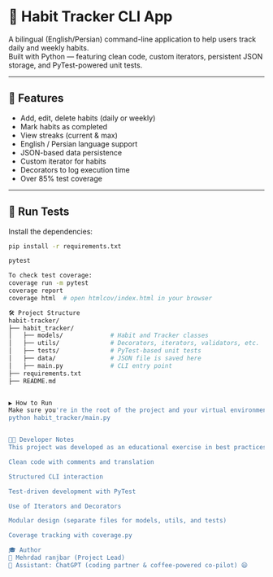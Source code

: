 # 🧠 Habit Tracker CLI App

A bilingual (English/Persian) command-line application to help users track daily and weekly habits.  
Built with Python — featuring clean code, custom iterators, persistent JSON storage, and PyTest-powered unit tests.

---

## 🚀 Features

- Add, edit, delete habits (daily or weekly)
- Mark habits as completed
- View streaks (current & max)
- English / Persian language support
- JSON-based data persistence
- Custom iterator for habits
- Decorators to log execution time
- Over 85% test coverage

---

## 🧪 Run Tests

Install the dependencies:

```bash
pip install -r requirements.txt

pytest

To check test coverage:
coverage run -m pytest
coverage report
coverage html  # open htmlcov/index.html in your browser

🛠️ Project Structure
habit-tracker/
├── habit_tracker/
│   ├── models/             # Habit and Tracker classes
│   ├── utils/              # Decorators, iterators, validators, etc.
│   ├── tests/              # PyTest-based unit tests
│   ├── data/               # JSON file is saved here
│   ├── main.py             # CLI entry point
├── requirements.txt
├── README.md


▶️ How to Run
Make sure you're in the root of the project and your virtual environment is activated:
python habit_tracker/main.py


👨‍💻 Developer Notes
This project was developed as an educational exercise in best practices:

Clean code with comments and translation

Structured CLI interaction

Test-driven development with PyTest

Use of Iterators and Decorators

Modular design (separate files for models, utils, and tests)

Coverage tracking with coverage.py

🎓 Author
👑 Mehrdad ranjbar (Project Lead)
🤖 Assistant: ChatGPT (coding partner & coffee-powered co-pilot) 😄
